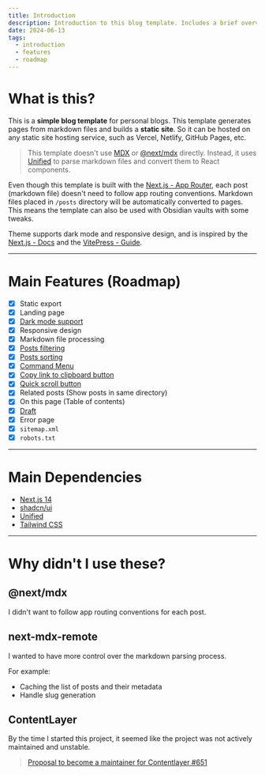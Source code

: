 ```yaml
---
title: Introduction
description: Introduction to this blog template. Includes a brief overview of the template and its features.
date: 2024-06-13
tags:
  - introduction
  - features
  - roadmap
---
```


# What is this?

This is a **simple blog template** for personal blogs.
This template generates pages from markdown files and builds a **static site**.
So it can be hosted on any static site hosting service, such as Vercel, Netlify, GitHub Pages, etc.

> This template doesn't use [MDX](https://mdxjs.com/) or [@next/mdx](https://www.npmjs.com/package/@next/mdx) directly.
> Instead, it uses [Unified](https://unifiedjs.com/) to parse markdown files and convert them to React components.

Even though this template is built
with the [Next.js - App Router](https://nextjs.org/docs/getting-started/project-structure#app-routing-conventions),
each post (markdown file) doesn't need to follow app routing conventions.
Markdown files placed in `/posts` directory will be automatically converted to pages.
This means the template can also be used with Obsidian vaults with some tweaks.

Theme supports dark mode and responsive design, and is inspired by the [Next.js - Docs](https://nextjs.org/docs)
and the [VitePress - Guide](https://vitepress.dev/guide/what-is-vitepress).

---

# Main Features (Roadmap)

- [x] Static export
- [x] Landing page
- [x] [Dark mode support](/features/dark-mode.md)
- [x] Responsive design
- [x] Markdown file processing
- [x] [Posts filtering](/features/posts-filtering-sorting.md)
- [x] [Posts sorting](/features/posts-filtering-sorting.md)
- [x] [Command Menu](/features/command-menu.md)
- [x] [Copy link to clipboard button](/features/copy-link-to-clipboard.md)
- [x] [Quick scroll button](features/quick-scroll.md)
- [x] Related posts (Show posts in same directory)
- [x] On this page (Table of contents)
- [x] [Draft](features/draft.md)
- [x] Error page
- [x] `sitemap.xml`
- [x] `robots.txt`

---

# Main Dependencies

- [Next.js 14](https://nextjs.org/)
- [shadcn/ui](https://ui.shadcn.com/)
- [Unified](https://unifiedjs.com/)
- [Tailwind CSS](https://tailwindcss.com/)

---

# Why didn't I use these?

## @next/mdx

I didn't want to follow app routing conventions for each post.

## next-mdx-remote

I wanted to have more control over the markdown parsing process.

For example:

- Caching the list of posts and their metadata
- Handle slug generation

## ContentLayer

By the time I started this project, it seemed like the project was not actively maintained and unstable.

> [Proposal to become a maintainer for Contentlayer #651](https://github.com/contentlayerdev/contentlayer/issues/651)
